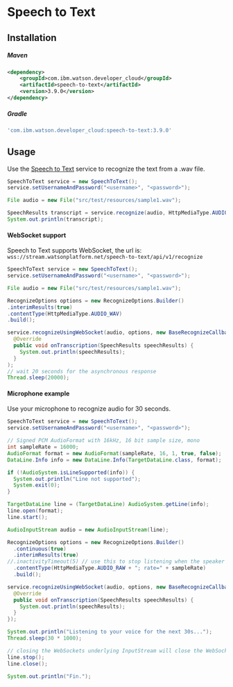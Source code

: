 # Speech to Text

## Installation

##### Maven
```xml
<dependency>
	<groupId>com.ibm.watson.developer_cloud</groupId>
	<artifactId>speech-to-text</artifactId>
	<version>3.9.0</version>
</dependency>
```

##### Gradle
```gradle
'com.ibm.watson.developer_cloud:speech-to-text:3.9.0'
```

## Usage
Use the [Speech to Text][speech_to_text] service to recognize the text from a .wav file.

```java
SpeechToText service = new SpeechToText();
service.setUsernameAndPassword("<username>", "<password>");

File audio = new File("src/test/resources/sample1.wav");

SpeechResults transcript = service.recognize(audio, HttpMediaType.AUDIO_WAV).execute();
System.out.println(transcript);
```

#### WebSocket support

Speech to Text supports WebSocket, the url is:  
  `wss://stream.watsonplatform.net/speech-to-text/api/v1/recognize`

  ```java
SpeechToText service = new SpeechToText();
service.setUsernameAndPassword("<username>", "<password>");

File audio = new File("src/test/resources/sample1.wav");

RecognizeOptions options = new RecognizeOptions.Builder()
  .interimResults(true)
  .contentType(HttpMediaType.AUDIO_WAV)
  .build();

  service.recognizeUsingWebSocket(audio, options, new BaseRecognizeCallback() {
    @Override
    public void onTranscription(SpeechResults speechResults) {
      System.out.println(speechResults);
    }
  );
  // wait 20 seconds for the asynchronous response
  Thread.sleep(20000);
```
#### Microphone example
Use your microphone to recognize audio for 30 seconds.

```java
SpeechToText service = new SpeechToText();
service.setUsernameAndPassword("<username>", "<password>");

// Signed PCM AudioFormat with 16kHz, 16 bit sample size, mono
int sampleRate = 16000;
AudioFormat format = new AudioFormat(sampleRate, 16, 1, true, false);
DataLine.Info info = new DataLine.Info(TargetDataLine.class, format);

if (!AudioSystem.isLineSupported(info)) {
  System.out.println("Line not supported");
  System.exit(0);
}

TargetDataLine line = (TargetDataLine) AudioSystem.getLine(info);
line.open(format);
line.start();

AudioInputStream audio = new AudioInputStream(line);

RecognizeOptions options = new RecognizeOptions.Builder()
  .continuous(true)
  .interimResults(true)
//.inactivityTimeout(5) // use this to stop listening when the speaker pauses, i.e. for 5s
  .contentType(HttpMediaType.AUDIO_RAW + "; rate=" + sampleRate)
  .build();

service.recognizeUsingWebSocket(audio, options, new BaseRecognizeCallback() {
  @Override
  public void onTranscription(SpeechResults speechResults) {
    System.out.println(speechResults);
  }
});

System.out.println("Listening to your voice for the next 30s...");
Thread.sleep(30 * 1000);

// closing the WebSockets underlying InputStream will close the WebSocket itself.
line.stop();
line.close();

System.out.println("Fin.");
```

[speech_to_text]: http://www.ibm.com/watson/developercloud/doc/speech-to-text/